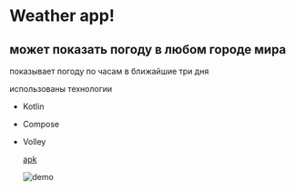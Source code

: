 # Weather app!

## может показать погоду в любом городе мира

показывает погоду по часам в ближайшие три дня

использованы технологии
- Kotlin
- Compose
- Volley

  [apk](app.apk)

  ![demo](demo.gif)
